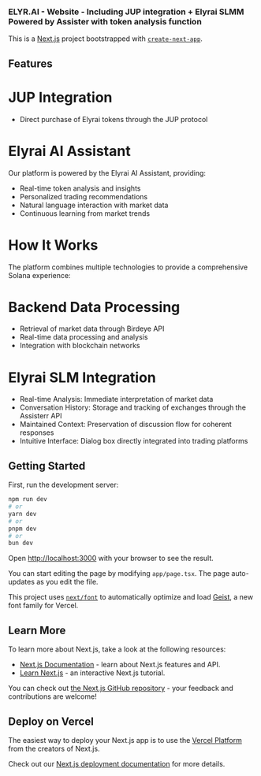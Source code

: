 ### ELYR.AI - Website - Including JUP integration + Elyrai SLMM Powered by Assister with token analysis function

This is a [Next.js](https://nextjs.org) project bootstrapped with [`create-next-app`](https://nextjs.org/docs/app/api-reference/cli/create-next-app).

## Features
# JUP Integration
- Direct purchase of Elyrai tokens through the JUP protocol

# Elyrai AI Assistant
Our platform is powered by the Elyrai AI Assistant, providing:
- Real-time token analysis and insights
- Personalized trading recommendations
- Natural language interaction with market data
- Continuous learning from market trends

# How It Works
The platform combines multiple technologies to provide a comprehensive Solana experience:

# Backend Data Processing
- Retrieval of market data through Birdeye API
- Real-time data processing and analysis
- Integration with blockchain networks

# Elyrai SLM Integration

- Real-time Analysis: Immediate interpretation of market data
- Conversation History: Storage and tracking of exchanges through the Assisterr API
- Maintained Context: Preservation of discussion flow for coherent responses
- Intuitive Interface: Dialog box directly integrated into trading platforms

## Getting Started

First, run the development server:

```bash
npm run dev
# or
yarn dev
# or
pnpm dev
# or
bun dev
```

Open [http://localhost:3000](http://localhost:3000) with your browser to see the result.

You can start editing the page by modifying `app/page.tsx`. The page auto-updates as you edit the file.

This project uses [`next/font`](https://nextjs.org/docs/app/building-your-application/optimizing/fonts) to automatically optimize and load [Geist](https://vercel.com/font), a new font family for Vercel.

## Learn More

To learn more about Next.js, take a look at the following resources:

- [Next.js Documentation](https://nextjs.org/docs) - learn about Next.js features and API.
- [Learn Next.js](https://nextjs.org/learn) - an interactive Next.js tutorial.

You can check out [the Next.js GitHub repository](https://github.com/vercel/next.js) - your feedback and contributions are welcome!

## Deploy on Vercel

The easiest way to deploy your Next.js app is to use the [Vercel Platform](https://vercel.com/new?utm_medium=default-template&filter=next.js&utm_source=create-next-app&utm_campaign=create-next-app-readme) from the creators of Next.js.

Check out our [Next.js deployment documentation](https://nextjs.org/docs/app/building-your-application/deploying) for more details.
